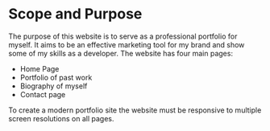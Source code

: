 # Scope and Purpose

The purpose of this website is to serve as a professional portfolio for myself. It aims to be an effective marketing tool for my brand and show some of my skills as a developer. The website has four main pages: 
- Home Page
- Portfolio of past work
- Biography of myself
- Contact page

To create a modern portfolio site the website must be responsive to multiple screen resolutions on all pages. 